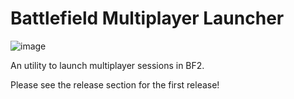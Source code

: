 # Battlefield Multiplayer Launcher
![image](https://user-images.githubusercontent.com/22074851/125173348-258e0680-e1bf-11eb-9421-6a2601b159a8.png)

An utility to launch multiplayer sessions in BF2.

Please see the release section for the first release!
